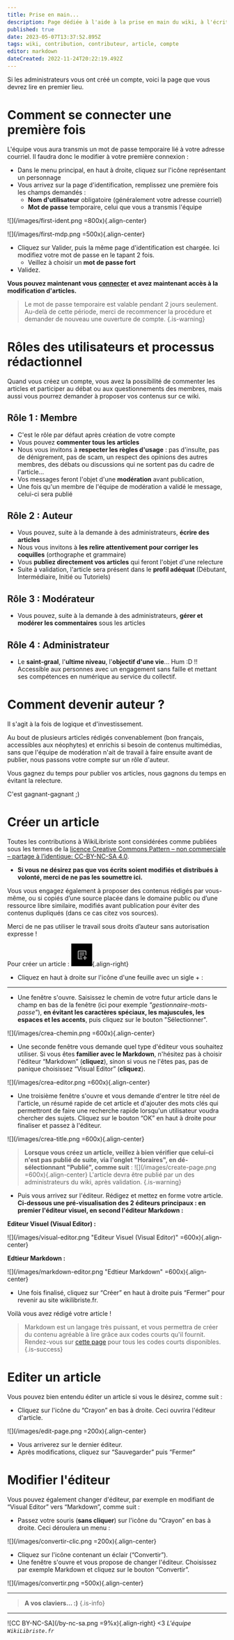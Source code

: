 ```yaml
---
title: Prise en main...
description: Page dédiée à l'aide à la prise en main du wiki, à l'écriture d'articles, à la modération...
published: true
date: 2023-05-07T13:37:52.895Z
tags: wiki, contribution, contributeur, article, compte
editor: markdown
dateCreated: 2022-11-24T20:22:19.492Z
---
```


Si les administrateurs vous ont créé un compte, voici la page que vous devrez lire en premier lieu.

# Comment se connecter une première fois

L'équipe vous aura transmis un mot de passe temporaire lié à votre adresse courriel. Il faudra donc le modifier à votre première connexion :

-   Dans le menu principal, en haut à droite, cliquez sur l'icône représentant un personnage
-   Vous arrivez sur la page d'identification, remplissez une première fois les champs demandés :
    -   **Nom d'utilisateur** obligatoire (généralement votre adresse courriel)
    -   **Mot de passe** temporaire, celui que vous a transmis l'équipe

![](/images/first-ident.png =800x){.align-center}

![](/images/first-mdp.png =500x){.align-center}

-   Cliquez sur Valider, puis la même page d'identification est chargée. Ici modifiez votre mot de passe en le tapant 2 fois.
    -   Veillez à choisir un **mot de passe fort**
-   Validez.

**Vous pouvez maintenant vous** [**connecter**](https://wikilibriste.fr/login) **et avez maintenant accès à la modification d'articles.**

> Le mot de passe temporaire est valable pendant 2 jours seulement. Au-delà de cette période, merci de recommencer la procédure et demander de nouveau une ouverture de compte.
{.is-warning}


# Rôles des utilisateurs et processus rédactionnel

Quand vous créez un compte, vous avez la possibilité de commenter les articles et participer au débat ou aux questionnements des membres, mais aussi vous pourrez demander à proposer vos contenus sur ce wiki.

## Rôle 1 : Membre

-   C'est le rôle par défaut après création de votre compte
-   Vous pouvez **commenter tous les articles**
-   Nous vous invitons à **respecter les règles d'usage** : pas d'insulte, pas de dénigrement, pas de scam, un respect des opinions des autres membres, des débats ou discussions qui ne sortent pas du cadre de l'article...
-   Vos messages feront l'objet d'une **modération** avant publication,
-   Une fois qu'un membre de l'équipe de modération a validé le message, celui-ci sera publié

## Rôle 2 : Auteur

-   Vous pouvez, suite à la demande à des administrateurs, **écrire des articles**
-   Nous vous invitons à **les relire attentivement pour corriger les coquilles** (orthographe et grammaire)
-   Vous **publiez directement vos articles** qui feront l'objet d'une relecture
-   Suite à validation, l'article sera présent dans le **profil adéquat** (Débutant, Intermédiaire, Initié ou Tutoriels)

## Rôle 3 : Modérateur

-   Vous pouvez, suite à la demande à des administrateurs, **gérer et modérer les commentaires** sous les articles

## Rôle 4 : Administrateur

-   Le **saint-graal**, l'**ultime niveau**, l'**objectif d'une vie**... Hum :D !! Accessible aux personnes avec un engagement sans faille et mettant ses compétences en numérique au service du collectif. 

# Comment devenir auteur ?

Il s'agit à la fois de logique et d'investissement.

Au bout de plusieurs articles rédigés convenablement (bon français, accessibles aux néophytes) et enrichis si besoin de contenus multimédias, sans que l'équipe de modération n'ait de travail à faire ensuite avant de publier, nous passons votre compte sur un rôle d'auteur.

Vous gagnez du temps pour publier vos articles, nous gagnons du temps en évitant la relecture. 

C'est gagnant-gagnant ;)

# Créer un article

Toutes les contributions à WikiLibriste sont considérées comme publiées sous les termes de la [licence Creative Commons Pattern – non commerciale – partage à l’identique: CC-BY-NC-SA 4.0](https://creativecommons.org/licenses/by-nc-sa/4.0/).
- **Si vous ne désirez pas que vos écrits soient modifiés et distribués à volonté, merci de ne pas les soumettre ici.**

Vous vous engagez également à proposer des contenus rédigés par vous-même, ou si copiés d’une source placée dans le domaine public ou d’une ressource libre similaire, modifiés avant publication pour éviter des contenus dupliqués (dans ce cas citez vos sources). 

Merci de ne pas utiliser le travail sous droits d’auteur sans autorisation expresse !

Pour créer un article :
![](./images/icone-creation-article.png){.align-right}
-   Cliquez en haut à droite sur l'icône d'une feuille avec un sigle + :

-----
-   Une fenêtre s'ouvre. Saisissez le chemin de votre futur article dans le champ en bas de la fenêtre (ici pour exemple *"gestionnaire-mots-passe"*), **en évitant les caractères spéciaux, les majuscules, les espaces et les accents**, puis cliquez sur le bouton "Sélectionner".

![](/images/crea-chemin.png =600x){.align-center}

-   Une seconde fenêtre vous demande quel type d'éditeur vous souhaitez utiliser. Si vous êtes **familier avec le Markdown**, n'hésitez pas à choisir l'éditeur “Markdown” (**cliquez**), sinon si vous ne l'êtes pas, pas de panique choisissez “Visual Editor” (**cliquez**).

![](/images/crea-editor.png =600x){.align-center}

-   Une troisième fenêtre s'ouvre et vous demande d'entrer le titre réel de l'article, un résumé rapide de cet article et d'ajouter des mots clés qui permettront de faire une recherche rapide lorsqu'un utilisateur voudra chercher des sujets. Cliquez sur le bouton “OK” en haut à droite pour finaliser et passez à l'éditeur.

![](/images/crea-title.png =600x){.align-center}


> **Lorsque vous créez un article, veillez à bien vérifier que celui-ci n'est pas publié de suite, via l'onglet "Horaires", en dé-sélectionnant "Publié", comme suit** :
> ![](/images/create-page.png =600x){.align-center}
> L'article devra être publié par un des administrateurs du wiki, après validation.
{.is-warning}

-   Puis vous arrivez sur l'éditeur. Rédigez et mettez en forme votre article. **Ci-dessous une pré-visualisation des 2 éditeurs principaux : en premier l'éditeur visuel, en second l'éditeur Markdown :**

**Editeur Visuel (Visual Editor) :**

![](/images/visual-editor.png "Editeur Visuel (Visual Editor)" =600x){.align-center}

**Edtieur Markdown :**

![](/images/markdown-editor.png "Edtieur Markdown" =600x){.align-center}

-   Une fois finalisé, cliquez sur “Créer” en haut à droite puis “Fermer” pour revenir au site wikilibriste.fr.

Voilà vous avez rédigé votre article !

> Markdown est un langage très puissant, et vous permettra de créer du contenu agréable à lire grâce aux codes courts qu'il fournit. Rendez-vous sur [cette page](./codes-courts.md#) pour tous les codes courts disponibles.
{.is-success}

# Editer un article

Vous pouvez bien entendu éditer un article si vous le désirez, comme suit :

-   Cliquez sur l'icône du “Crayon” en bas à droite. Ceci ouvrira l'éditeur d'article.

![](/images/edit-page.png =200x){.align-center}

-   Vous arriverez sur le dernier éditeur.
-   Après modifications, cliquez sur “Sauvegarder” puis “Fermer”


# Modifier l'éditeur

Vous pouvez également changer d'éditeur, par exemple en modifiant de “Visual Editor” vers “Markdown”, comme suit :

-   Passez votre souris (**sans cliquer**) sur l'icône du “Crayon” en bas à droite. Ceci déroulera un menu :

![](/images/convertir-clic.png =200x){.align-center}

-   Cliquez sur l'icône contenant un éclair (“Convertir”).
-   Une fenêtre s'ouvre et vous propose de changer l'éditeur. Choisissez par exemple Markdown et cliquez sur le bouton “Convertir”.

![](/images/convertir.png =500x){.align-center}

---

> **A vos claviers… :)**
{.is-info}

---
![CC BY-NC-SA](/by-nc-sa.png =9%x){.align-right} <3 *L'équipe `WikiLibriste.fr`*